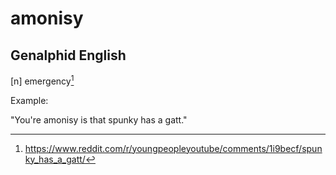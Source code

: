# amonisy
## Genalphid English

[n] emergency[^1]

Example:

"You're amonisy is that spunky has a gatt."

[^1]: <https://www.reddit.com/r/youngpeopleyoutube/comments/1i9becf/spunky_has_a_gatt/>
